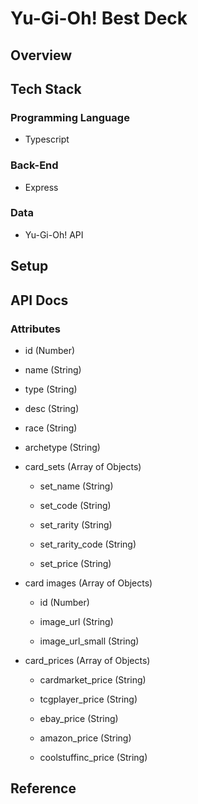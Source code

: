 # Yu-Gi-Oh! Best Deck

## Overview

## Tech Stack

### Programming Language

- Typescript

### Back-End

- Express

### Data

- Yu-Gi-Oh! API

## Setup

## API Docs

### Attributes

- id (Number)

- name (String)

- type (String)

- desc (String)

- race (String)

- archetype (String)

- card_sets (Array of Objects)

  - set_name (String)

  - set_code (String)

  - set_rarity (String)

  - set_rarity_code (String)

  - set_price (String)

- card images (Array of Objects)
  
  - id (Number)

  - image_url (String)

  - image_url_small (String)

- card_prices (Array of Objects)
  
  - cardmarket_price (String)

  - tcgplayer_price (String)

  - ebay_price (String)

  - amazon_price (String)

  - coolstuffinc_price (String)

## Reference
